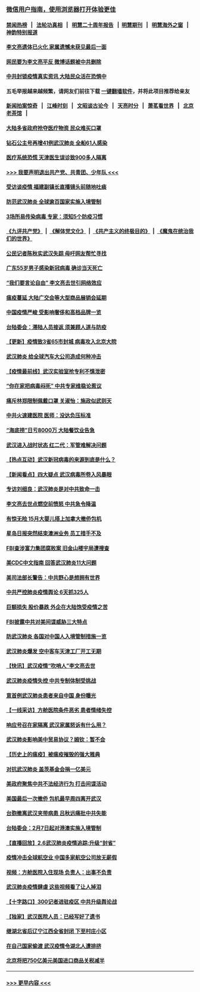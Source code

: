 ### [微信用户指南，使用浏览器打开体验更佳](https://github.com/gfw-breaker/banned-news1/blob/master/indexes/wechat-guide.md?t=0)
#### [禁闻热榜](热点新闻.md?t=0)  &nbsp;&nbsp;|&nbsp;&nbsp; [法轮功真相](https://github.com/gfw-breaker/truth/blob/master/README.md?t=0) &nbsp;&nbsp;|&nbsp;&nbsp; [明慧二十周年报告](https://github.com/gfw-breaker/mh-reports/blob/master/README.md?t=0) &nbsp;&nbsp;|&nbsp;&nbsp;[明慧期刊](https://github.com/gfw-breaker/mh-qikan) &nbsp;&nbsp;|&nbsp;&nbsp; [明慧海外之窗](https://github.com/gfw-breaker/mh-news/blob/master/README.md?t=0) &nbsp;&nbsp;|&nbsp;&nbsp; [神韵特别报道](https://github.com/gfw-breaker/mh-news/blob/master/shenyun.md?t=0)
#### [李文亮遗体已火化 家属遗憾未获见最后一面](../pages/nsc413/n11851128.md?t=02071855) 
#### [网民要为李文亮平反 微博话题被中共删除](../pages/nsc413/n11851177.md?t=02071855) 
#### [中共封锁疫情真实资讯 大陆民众活在恐惧中](../pages/nsc413/n11850699.md?t=02071855) 
#### 五毛举报越来越频繁，请网友们前往下载 [一键翻墙软件](https://github.com/gfw-breaker/ssr-accounts)，并将此项目推荐给亲友
#### [新闻拍案惊奇](https://github.com/gfw-breaker/banned-news1/blob/master/pages/link4.md) &nbsp;&nbsp;|&nbsp;&nbsp; [江峰时刻](https://github.com/gfw-breaker/banned-news1/blob/master/pages/link4.md) &nbsp;&nbsp;|&nbsp;&nbsp; [文昭谈古论今](https://github.com/gfw-breaker/banned-news1/blob/master/pages/link4.md) &nbsp;&nbsp;|&nbsp;&nbsp; [天亮时分](https://github.com/gfw-breaker/banned-news1/blob/master/pages/link4.md) &nbsp;&nbsp;|&nbsp;&nbsp; [萧茗看世界](https://github.com/gfw-breaker/banned-news1/blob/master/pages/link4.md) &nbsp;&nbsp;|&nbsp;&nbsp; [北京老茶馆](https://github.com/gfw-breaker/banned-news1/blob/master/pages/link4.md) &nbsp;&nbsp;|&nbsp;&nbsp; 
#### [大陆多省政府抢夺医疗物资 民众难买口罩](../pages/nsc413/n11851017.md?t=02071855) 
#### [钻石公主号再增41例武汉肺炎 全船61人感染](../pages/nsc413/n11850401.md?t=02071855) 
#### [医疗系统恐慌 天津医生误诊致900多人隔离](../pages/nsc413/n11850609.md?t=02071855) 
#### [>>> 我要声明退出共产党、共青团、少年队 <<<](https://github.com/begood0513/goodnews/blob/master/quit/letter.md) 
#### [受访谈疫情 福建副镇长直播镜头前随地吐痰](../pages/nsc413/n11850758.md?t=02071855) 
#### [防范武汉肺炎 全球逾百国家实施入境管制](../pages/nsc413/n11850557.md?t=02071855) 
#### [3场所易传染病毒 专家：须知5个防疫习惯](../pages/nsc413/n11849662.md?t=02071855) 
#### [《九评共产党》](https://github.com/begood0513/9ping.md/blob/master/README.md) &nbsp;|&nbsp; [《解体党文化》](../../../../jtdwh.md/blob/master/README.md)  &nbsp;|&nbsp; [《共产主义的终极目的》](../../../../gczydzjmd.md/blob/master/README.md) &nbsp;|&nbsp; [《魔鬼在统治我们的世界》](../../../../mgztzwmdsj.md/blob/master/README.md) 
#### [公民记者陈秋实武汉失踪 母吁网友帮忙寻找](../pages/nsc413/n11850638.md?t=02071855) 
#### [广东55岁男子感染新冠病毒 确诊当天死亡](../pages/nsc413/n11850590.md?t=02071855) 
#### [“我们要言论自由” 李文亮去世引网络效应](../pages/nsc413/n11850484.md?t=02071855) 
#### [瘟疫蔓延 大陆广交会等大型商品展销会延期](../pages/nsc413/n11850521.md?t=02071855) 
#### [中国疫情严峻 受影响奢侈和高档品牌一览](../pages/nsc413/n11850319.md?t=02071855) 
#### [台陆委会：滞陆人员接返 须兼顾人道与防疫](../pages/nsc413/n11850414.md?t=02071855) 
#### [【更新】疫情致3省65市封城 病毒攻入北京大院](../pages/nsc413/n11801312.md?t=02071855) 
#### [武汉肺炎 给全球汽车大公司造成何种冲击](../pages/nsc413/n11850056.md?t=02071855) 
#### [【疫情最前线】武汉实验室抢专利不慎泄密](../pages/nsc413/n11850310.md?t=02071855) 
#### [“你在家把病毒闷死” 中共专家维稳论惹议](../pages/nsc413/n11850048.md?t=02071855) 
#### [痛斥林郑限制佩戴口罩 关淑怡：施政似武则天](../pages/nsc413/n11849645.md?t=02071855) 
#### [中共火速建医院 医师：没达负压标准](../pages/nsc413/n11848938.md?t=02071855) 
#### [“海底捞”日亏8000万 大陆餐饮业告急](../pages/nsc413/n11850010.md?t=02071855) 
#### [武汉进入战时状态 红二代：军管难解决问题](../pages/nsc413/n11849976.md?t=02071855) 
#### [【热点互动】武汉新冠病毒的来源到底是什么？](../pages/nsc413/n11849749.md?t=02071855) 
#### [【新闻看点】四大疑点 武汉病毒所卷入风暴眼](../pages/nsc413/n11849608.md?t=02071855) 
#### [专访刘细良：武汉肺炎是对中共致命一击](../pages/nsc413/n11849934.md?t=02071855) 
#### [李文亮去世点燃空前愤怒 中共急令降温](../pages/nsc413/n11849864.md?t=02071855) 
#### [有惊无险 15月大婴儿搭上加拿大撤侨包机](../pages/nsc413/n11849698.md?t=02071855) 
#### [星岛日报突然结束澳洲业务 员工措手不及](../pages/nsc413/n11849722.md?t=02071855) 
#### [FBI查涉富力集团腐败案 旧金山楼宇局遭搜查](../pages/nsc413/n11848419.md?t=02071855) 
#### [美CDC中文指南 回答武汉肺炎11大问题](../pages/nsc413/n11849703.md?t=02071855) 
#### [美司法部长警告：中共野心是想拥有世界](../pages/nsc413/n11849769.md?t=02071855) 
#### [中共严控肺炎疫情舆论 6天抓325人](../pages/nsc413/n11849529.md?t=02071855) 
#### [巨额损失 股价暴跌 外企在大陆饱受疫情之苦](../pages/nsc413/n11849651.md?t=02071855) 
#### [FBI披露中共对美间谍威胁三大特点](../pages/nsc413/n11849700.md?t=02071855) 
#### [防武汉肺炎 各国对中国人入境管制措施一览](../pages/nsc413/n11838726.md?t=02071855) 
#### [武汉肺炎爆发 空中客车天津工厂开工无期](../pages/nsc413/n11849634.md?t=02071855) 
#### [【快讯】武汉疫情“吹哨人”李文亮去世](../pages/nsc413/n11849459.md?t=02071855) 
#### [武汉肺炎疫情失控 中共专制体制受挑战](../pages/nsc413/n11849457.md?t=02071855) 
#### [意首例武汉肺炎患者来自中国 身份曝光](../pages/nsc413/n11849454.md?t=02071855) 
#### [【一线采访】方舱医院条件恶劣 患者情绪失控](../pages/nsc413/n11848910.md?t=02071855) 
#### [响应号召在家隔离 武汉家属怒诉有什么用？](../pages/nsc413/n11849412.md?t=02071855) 
#### [武汉肺炎影响美中贸易协议？姆钦：暂不会](../pages/nsc413/n11849497.md?t=02071855) 
#### [【历史上的瘟疫】被瘟疫摧毁的强大雅典](../pages/nsc413/n11849036.md?t=02071855) 
#### [对抗武汉肺炎 盖茨基金会捐一亿美元](../pages/nsc413/n11848953.md?t=02071855) 
#### [美政府聚焦中共不法经济行为 打击间谍活动](../pages/nsc413/n11849322.md?t=02071855) 
#### [美国最后一次撤侨 包机最早周四离开武汉](../pages/nsc413/n11849395.md?t=02071855) 
#### [台胞撤离武汉夹带病患 吕秋远痛批中共失能](../pages/nsc413/n11849153.md?t=02071855) 
#### [台陆委会：2月7日起对港澳实施入境管制](../pages/nsc413/n11848681.md?t=02071855) 
#### [【直播回放】2.6武汉肺炎疫情追踪:升级“封省”](../pages/nsc413/n11848948.md?t=02071855) 
#### [疫情冲击全球航空业 中国多家航空公司放无薪假](../pages/nsc413/n11849188.md?t=02071855) 
#### [视频：方舱医院入住现场 负责人：出事不负责](../pages/nsc413/n11845312.md?t=02071855) 
#### [武汉肺炎疫情肆虐 这些视频看了让人掉泪](../pages/nsc413/n11848904.md?t=02071855) 
#### [【十字路口】300记者进驻疫区 中共升级舆论战](../pages/nsc413/n11847578.md?t=02071855) 
#### [【独家】武汉医院人员：已经写好了遗书](../pages/nsc413/n11848942.md?t=02071855) 
#### [继湖北省后辽宁江西全省封闭 下至村庄小区](../pages/nsc413/n11848814.md?t=02071855) 
#### [在自己国家偷渡 武汉疫情令湖北人遭排挤](../pages/nsc413/n11848737.md?t=02071855) 
#### [北京将把750亿美元美国进口商品关税减半](../pages/nsc413/n11848896.md?t=02071855) 

----
#### [ >>> 更早内容 <<< ](../indexes/nsc413-earlier.md)
